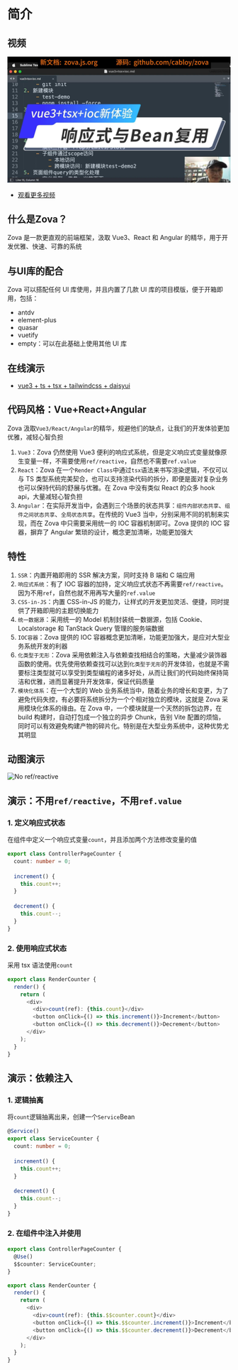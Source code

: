 # 简介

## 视频

[![vue3+tsx+ioc 新体验：响应式与 Bean 复用][vue3+tsx+ioc-reactive-reuse-image]][vue3+tsx+ioc-reactive-reuse-url]

[vue3+tsx+ioc-reactive-reuse-image]: ../../assets/cover/vue3+tsx+ioc-reactive-reuse.jpg
[vue3+tsx+ioc-reactive-reuse-url]: https://www.bilibili.com/video/BV1rw4m1S7Bq/

- [观看更多视频](../resources/videos.md)

## 什么是Zova？

Zova 是一款更直观的前端框架，汲取 Vue3、React 和 Angular 的精华，用于开发优雅、快速、可靠的系统

## 与UI库的配合

Zova 可以搭配任何 UI 库使用，并且内置了几款 UI 库的项目模版，便于开箱即用，包括：

- antdv
- element-plus
- quasar
- vuetify
- empty：可以在此基础上使用其他 UI 库

## 在线演示

- [vue3 + ts + tsx + tailwindcss + daisyui](https://zova.js.org/zova-demo/)

## 代码风格：Vue+React+Angular

Zova 汲取`Vue3/React/Angular`的精华，规避他们的缺点，让我们的开发体验更加优雅，减轻心智负担

1. `Vue3`：Zova 仍然使用 Vue3 便利的响应式系统，但是定义响应式变量就像原生变量一样，不需要使用`ref/reactive`，自然也不需要`ref.value`
2. `React`：Zova 在一个`Render Class`中通过`tsx`语法来书写渲染逻辑，不仅可以与 TS 类型系统完美契合，也可以支持渲染代码的拆分，即便是面对复杂业务也可以保持代码的舒展与优雅。在 Zova 中没有类似 React 的众多 hook api，大量减轻心智负担
3. `Angular`：在实际开发当中，会遇到三个场景的状态共享：`组件内部状态共享`、`组件之间状态共享`、`全局状态共享`。在传统的 Vue3 当中，分别采用不同的机制来实现，而在 Zova 中只需要采用统一的 IOC 容器机制即可。Zova 提供的 IOC 容器，摒弃了 Angular 繁琐的设计，概念更加清晰，功能更加强大

## 特性

1. `SSR`：内置开箱即用的 SSR 解决方案，同时支持 B 端和 C 端应用
2. `响应式系统`：有了 IOC 容器的加持，定义响应式状态不再需要`ref/reactive`。因为不用`ref`，自然也就不用再写大量的`ref.value`
3. `CSS-in-JS`：内置 CSS-in-JS 的能力，让样式的开发更加灵活、便捷，同时提供了开箱即用的主题切换能力
4. `统一数据源`：采用统一的 Model 机制封装统一数据源，包括 Cookie、Localstorage 和 TanStack Query 管理的服务端数据
5. `IOC容器`：Zova 提供的 IOC 容器概念更加清晰，功能更加强大，是应对大型业务系统开发的利器
6. `化类型于无形`：Zova 采用依赖注入与依赖查找相结合的策略，大量减少装饰器函数的使用。优先使用依赖查找可以达到`化类型于无形`的开发体验，也就是不需要标注类型就可以享受到类型编程的诸多好处，从而让我们的代码始终保持简洁和优雅，进而显著提升开发效率，保证代码质量
7. `模块化体系`：在一个大型的 Web 业务系统当中，随着业务的增长和变更，为了避免代码失控，有必要将系统拆分为一个个相对独立的模块，这就是 Zova 采用模块化体系的缘由。在 Zova 中，一个模块就是一个天然的拆包边界，在 build 构建时，自动打包成一个独立的异步 Chunk，告别 Vite 配置的烦恼，同时可以有效避免构建产物的碎片化。特别是在大型业务系统中，这种优势尤其明显

## 动图演示

![No ref/reactive](https://cabloy-1258265067.cos.ap-shanghai.myqcloud.com/image/state-no-ref-reactive.gif)

## 演示：不用`ref/reactive`，不用`ref.value`

### 1. 定义响应式状态

在组件中定义一个响应式变量`count`，并且添加两个方法修改变量的值

```typescript
export class ControllerPageCounter {
  count: number = 0;

  increment() {
    this.count++;
  }

  decrement() {
    this.count--;
  }
}
```

### 2. 使用响应式状态

采用 tsx 语法使用`count`

```typescript
export class RenderCounter {
  render() {
    return (
      <div>
        <div>count(ref): {this.count}</div>
        <button onClick={() => this.increment()}>Increment</button>
        <button onClick={() => this.decrement()}>Decrement</button>
      </div>
    );
  }
}
```

## 演示：依赖注入

### 1. 逻辑抽离

将`count`逻辑抽离出来，创建一个`Service`Bean

```typescript
@Service()
export class ServiceCounter {
  count: number = 0;

  increment() {
    this.count++;
  }

  decrement() {
    this.count--;
  }
}
```

### 2. 在组件中注入并使用

```typescript
export class ControllerPageCounter {
  @Use()
  $$counter: ServiceCounter;
}
```

```typescript
export class RenderCounter {
  render() {
    return (
      <div>
        <div>count(ref): {this.$$counter.count}</div>
        <button onClick={() => this.$$counter.increment()}>Increment</button>
        <button onClick={() => this.$$counter.decrement()}>Decrement</button>
      </div>
    );
  }
}
```
